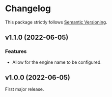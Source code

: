
# Changelog

This package strictly follows [Semantic Versioning](https://semver.org).

## v1.1.0 (2022-06-05)

### Features

  * Allow for the engine name to be configured.

## v1.0.0 (2022-06-05)

First major release.
